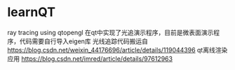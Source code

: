 # learnQT
ray tracing using qtopengl
在qt中实现了光追演示程序，目前是微表面演示程序，代码需要自行导入eigen库
光线追踪代码搬运自 https://blog.csdn.net/weixin_44176696/article/details/119044396
qt离线渲染应用 https://blog.csdn.net/imred/article/details/97612963
